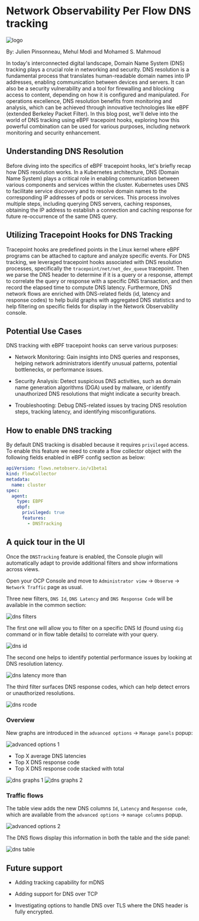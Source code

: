 # Network Observability Per Flow DNS tracking

![logo](./images/dns_tracking_logo.png)

By: Julien Pinsonneau, Mehul Modi and Mohamed S. Mahmoud

In today's interconnected digital landscape, Domain Name System (DNS) tracking
plays a crucial role in networking and security. DNS resolution is a fundamental
process that translates human-readable domain names into IP addresses, enabling
communication between devices and servers. It can also be a security vulnerability
and a tool for firewalling and blocking access to content, depending on how it is
configured and manipulated. For operations excellence, DNS
resolution benefits from monitoring and analysis, which can be achieved through
innovative technologies like eBPF (extended Berkeley Packet Filter). In this
blog post, we'll delve into the world of DNS tracking using eBPF tracepoint
hooks, exploring how this powerful combination can be used for various purposes,
including network monitoring and security enhancement.

## Understanding DNS Resolution

Before diving into the specifics of eBPF tracepoint hooks, let's briefly recap
how DNS resolution works. In a Kubernetes architecture, DNS (Domain Name System)
plays a critical role in enabling communication between various components and
services within the cluster.
Kubernetes uses DNS to facilitate service discovery and to resolve domain names
to the corresponding IP addresses of pods or services.
This process involves multiple steps, including querying DNS
servers, caching responses, obtaining the IP address to establish a connection
and caching response for future re-occurrence of the same DNS query.

## Utilizing Tracepoint Hooks for DNS Tracking

Tracepoint hooks are predefined points in the Linux kernel where eBPF programs
can be attached to capture and analyze specific events. For DNS tracking, we
leveraged tracepoint hooks associated with DNS resolution processes,
specifically the `tracepoint/net/net_dev_queue` tracepoint. Then we parse the
DNS header to determine if it is a query or a response, attempt to correlate the
query or response with a specific DNS transaction, and then record the elapsed time
to compute DNS latency. Furthermore, DNS network flows are enriched with DNS-related
fields (id, latency and response codes) to help build graphs
with aggregated DNS statistics and to help filtering on specific fields for display
in the Network Observability console.

## Potential Use Cases

DNS tracking with eBPF tracepoint hooks can serve various purposes:

- Network Monitoring: Gain insights into DNS queries and responses, helping
  network administrators identify unusual patterns, potential bottlenecks, or
  performance issues.

- Security Analysis: Detect suspicious DNS activities, such as domain name
  generation algorithms (DGA) used by malware, or identify unauthorized DNS
  resolutions that might indicate a security breach.

- Troubleshooting: Debug DNS-related issues by tracing DNS resolution steps,
  tracking latency, and identifying misconfigurations.

## How to enable DNS tracking

By default DNS tracking is disabled because it requires `privileged` access. To
enable this feature we need to create a flow collector object with the following
fields enabled in eBPF config section as below:

```yaml
apiVersion: flows.netobserv.io/v1beta1
kind: FlowCollector
metadata:
  name: cluster
spec:
  agent:
    type: EBPF
    ebpf:
      privileged: true
      features:
        - DNSTracking
```

## A quick tour in the UI

Once the `DNSTracking` feature is enabled, the Console plugin will automatically
adapt to provide additional filters and show informations across views.

Open your OCP Console and move to `Administrator view` -> `Observe` ->
`Network Traffic` page as usual.

Three new filters, `DNS Id`, `DNS Latency` and `DNS Response Code` will be
available in the common section:

![dns filters](./images/dns_filters.png)

The first one will allow you to filter on a specific DNS Id (found using `dig`
command or in flow table details) to correlate with your query.

![dns id](./images/dns_id.png)

The second one helps to identify potential performance issues by looking at DNS
resolution latency.

![dns latency more than](./images/dns_latency_more_than.png)

The third filter surfaces DNS response codes, which can help detect errors or
unauthorized resolutions.

![dns rcode](./images/dns_response_code.png)

### Overview

New graphs are introduced in the `advanced options` -> `Manage panels` popup:

![advanced options 1](./images/advanced_options1.png)

- Top X average DNS latencies
- Top X DNS response code
- Top X DNS response code stacked with total

![dns graphs 1](./images/dns_graphs1.png)
![dns graphs 2](./images/dns_graphs2.png)

### Traffic flows

The table view adds the new DNS columns `Id`, `Latency` and `Response code`,
which are available from the `advanced options` -> `manage columns` popup.

![advanced options 2](./images/advanced_options2.png)

The DNS flows display this information in both the table and the side panel:

![dns table](./images/dns_table.png)

## Future support

- Adding tracking capability for mDNS

- Adding support for DNS over TCP

- Investigating options to handle DNS over TLS where the DNS header is fully
  encrypted.
